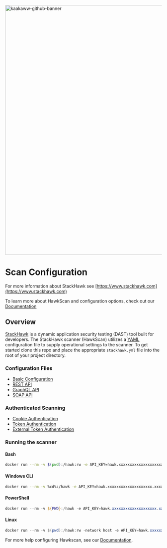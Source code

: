 <img width="800" alt="kaakaww-github-banner" src="https://user-images.githubusercontent.com/59268514/126686633-b8078990-16e2-4207-a97b-8d679b496274.png">

# Scan Configuration

For more information about StackHawk see [https://www.stackhawk.com](https://www.stackhawk.com)

To learn more about HawkScan and configuration options, check out our [Documentation](https://docs.stackhawk.com)


## Overview
[StackHawk](https://www.stackhawk.com) is a dynamic application security testing (DAST) tool built for developers. The StackHawk scanner (HawkScan) utilizes a [YAML](https://yaml.org) configuration file to supply operational settings to the scanner. To get started clone this repo and place the appropriate `stackhawk.yml` file into the root of your project directory.


### Configuration Files
* [Basic Configuration](Basic)
* [REST API](REST)
* [GraphQL API](GraphQL)
* [SOAP API](SOAP)

### Authenticated Scanning
* [Cookie Authentication](Cookie_Auth)
* [Token Authentication](Token_Auth)
* [External Token Authentication](External_Token_Auth)


### Running the scanner

#### Bash
```bash
docker run --rm -v $(pwd):/hawk:rw -e API_KEY=hawk.xxxxxxxxxxxxxxxxxxxx.xxxxxxxxxxxxxxxxxxxx -it stackhawk/hawkscan:latest
```

#### Windows CLI
```bash
docker run --rm -v %cd%:/hawk -e API_KEY=hawk.xxxxxxxxxxxxxxxxxxxx.xxxxxxxxxxxxxxxxxxxx -it stackhawk/hawkscan:latest
```

#### PowerShell
```PowerShell
docker run --rm -v ${PWD}:/hawk -e API_KEY=hawk.xxxxxxxxxxxxxxxxxxxx.xxxxxxxxxxxxxxxxxxxx -it stackhawk/hawkscan:latest
```

#### Linux
```PowerShell
docker run --rm -v $(pwd):/hawk:rw -network host -e API_KEY=hawk.xxxxxxxxxxxxxxxxxxxx.xxxxxxxxxxxxxxxxxxxx -it stackhawk/hawkscan:latest
```

For more help configuring Hawkscan, see our [Documentation](https://docs.stackhawk.com/hawkscan).
